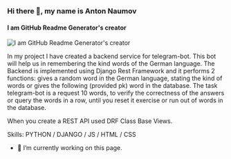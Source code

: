 ### Hi there 👋, my name is Anton Naumov

#### I am GitHub Readme Generator's creator

![I am GitHub Readme Generator's creator](https://arturssmirnovs.github.io/github-profile-readme-generator/images/banner.png)

In my project I have created a backend service for telegram-bot.
This bot will help us in remembering the kind words of the German language.
The Backend is implemented using Django Rest Framework and it performs 2 functions: gives a random word in the German language, stating the kind of words or gives the following (provided pk) word in the database.
The task telegram-bot is a request 10 words, to verify the correctness of the answers or query the words in a row, until you reset it exercise or run out of words in the database.

When you create a REST API used DRF Class Base Views.

Skills: PYTHON / DJANGO / JS / HTML / CSS

- 🔭 I’m currently working on this page.
